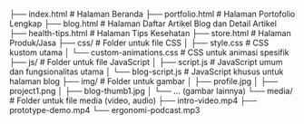 ├── index.html                  # Halaman Beranda
├── portfolio.html              # Halaman Portofolio Lengkap
├── blog.html                   # Halaman Daftar Artikel Blog dan Detail Artikel
├── health-tips.html            # Halaman Tips Kesehatan
├── store.html                  # Halaman Produk/Jasa
├── css/                        # Folder untuk file CSS
│   ├── style.css               # CSS kustom utama
│   └── custom-animations.css   # CSS untuk animasi spesifik
├── js/                         # Folder untuk file JavaScript
│   ├── script.js               # JavaScript umum dan fungsionalitas utama
│   └── blog-script.js          # JavaScript khusus untuk halaman blog
├── img/                        # Folder untuk gambar
│   ├── profile.jpg
│   ├── project1.png
│   ├── blog-thumb1.jpg
│   └── ... (gambar lainnya)
└── media/                      # Folder untuk file media (video, audio)
├── intro-video.mp4
├── prototype-demo.mp4
└── ergonomi-podcast.mp3
